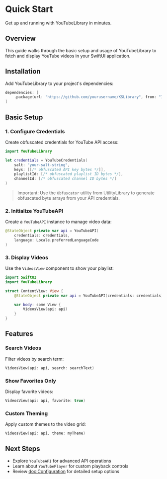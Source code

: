 # Quick Start

Get up and running with YouTubeLibrary in minutes.

## Overview

This guide walks through the basic setup and usage of YouTubeLibrary to fetch and display YouTube videos in your SwiftUI application.

## Installation

Add YouTubeLibrary to your project's dependencies:

```swift
dependencies: [
    .package(url: "https://github.com/yourusername/KSLibrary", from: "1.0.0")
]
```

## Basic Setup

### 1. Configure Credentials

Create obfuscated credentials for YouTube API access:

```swift
import YouTubeLibrary

let credentials = YouTubeCredentials(
    salt: "your-salt-string",
    keys: [[/* obfuscated API key bytes */]],
    playlistId: [/* obfuscated playlist ID bytes */],
    channelId: [/* obfuscated channel ID bytes */]
)
```

> Important: Use the `Obfuscator` utility from UtilityLibrary to generate obfuscated byte arrays from your API credentials.

### 2. Initialize YouTubeAPI

Create a `YouTubeAPI` instance to manage video data:

```swift
@StateObject private var api = YouTubeAPI(
    credentials: credentials,
    language: Locale.preferredLanguageCode
)
```

### 3. Display Videos

Use the `VideosView` component to show your playlist:

```swift
import SwiftUI
import YouTubeLibrary

struct ContentView: View {
    @StateObject private var api = YouTubeAPI(credentials: credentials)

    var body: some View {
        VideosView(api: api)
    }
}
```

## Features

### Search Videos

Filter videos by search term:

```swift
VideosView(api: api, search: searchText)
```

### Show Favorites Only

Display favorite videos:

```swift
VideosView(api: api, favorite: true)
```

### Custom Theming

Apply custom themes to the video grid:

```swift
VideosView(api: api, theme: myTheme)
```

## Next Steps

- Explore ``YouTubeAPI`` for advanced API operations
- Learn about ``YouTubePlayer`` for custom playback controls
- Review <doc:Configuration> for detailed setup options
